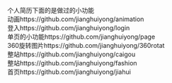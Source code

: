 个人简历下面的是做过的小功能<br/>
动画https://github.com/jianghuiyong/animation<br/>
登入https://github.com/jianghuiyong/login<br/>
单页的小功能https://github.com/jianghuiyong/page<br/>
360旋转图片https://github.com/jianghuiyong/360rotat<br/>
整站https://github.com/jianghuiyong/caigou<br/>
整站https://github.com/jianghuiyong/fashion<br/>
首页https://github.com/jianghuiyong/jiahui<br/>
